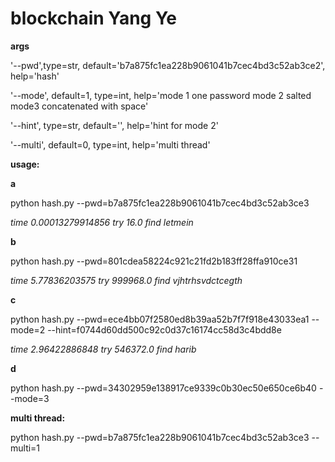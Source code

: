 # blockchain Yang Ye
**args**

'--pwd',type=str, default='b7a875fc1ea228b9061041b7cec4bd3c52ab3ce2', help='hash'

'--mode', default=1, type=int, help='mode 1 one password mode 2 salted mode3 concatenated with space'

'--hint', type=str, default='', help='hint for mode 2'

'--multi', default=0, type=int, help='multi thread'



**usage:**

**a**

python hash.py --pwd=b7a875fc1ea228b9061041b7cec4bd3c52ab3ce3

*time 0.00013279914856 try 16.0 find letmein*






**b**

python hash.py --pwd=801cdea58224c921c21fd2b183ff28ffa910ce31

*time 5.77836203575 try 999968.0 find vjhtrhsvdctcegth*






**c**

python hash.py --pwd=ece4bb07f2580ed8b39aa52b7f7f918e43033ea1 --mode=2 --hint=f0744d60dd500c92c0d37c16174cc58d3c4bdd8e

*time 2.96422886848 try 546372.0 find harib*






**d**

python hash.py --pwd=34302959e138917ce9339c0b30ec50e650ce6b40 --mode=3






**multi thread:**

python hash.py --pwd=b7a875fc1ea228b9061041b7cec4bd3c52ab3ce3 --multi=1

